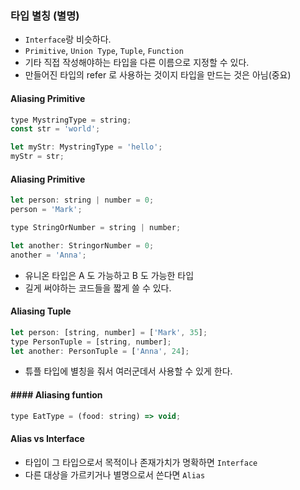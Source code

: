### 타입 별칭 (별명)

- `Interface`랑 비슷하다.
- `Primitive`, `Union Type`, `Tuple`, `Function`
- 기타 직접 작성해야하는 타입을 다른 이름으로 지정할 수 있다.
- 만들어진 타입의 refer 로 사용하는 것이지 타입을 만드는 것은 아님(중요)

#### Aliasing Primitive

```js
type MystringType = string;
const str = 'world';

let myStr: MystringType = 'hello';
myStr = str;
```

#### Aliasing Primitive

```js
let person: string | number = 0;
person = 'Mark';

type StringOrNumber = string | number;

let another: StringorNumber = 0;
another = 'Anna';
```

- 유니온 타입은 A 도 가능하고 B 도 가능한 타입
- 길게 써야하는 코드들을 짧게 쓸 수 있다.

#### Aliasing Tuple

```js
let person: [string, number] = ['Mark', 35];
type PersonTuple = [string, number];
let another: PersonTuple = ['Anna', 24];
```

- 튜플 타입에 별칭을 줘서 여러군데서 사용할 수 있게 한다.

#### #### Aliasing funtion

```js
type EatType = (food: string) => void;
```

#### Alias vs Interface

- 타입이 그 타입으로서 목적이나 존재가치가 명확하면 `Interface`
- 다른 대상을 가르키거나 별명으로서 쓴다면 `Alias`

